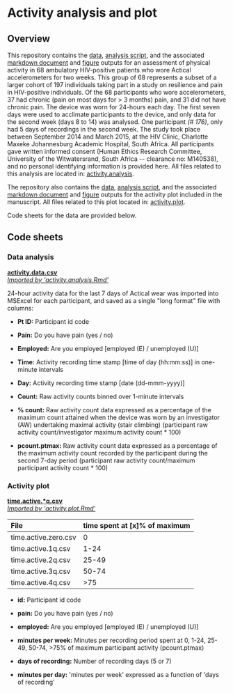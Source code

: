 # Activity analysis and plot

## Overview
This repository contains the [data](./activity.analysis/data/), [analysis script](./activity.analysis/activity.analysis.Rmd), and the associated [markdown document](./activity.analysis/activity.analysis.md) and [figure](./activity.analysis/figures/) outputs for an assessment of physical activity in 68 ambulatory HIV-positive patients who wore Actical accelerometers for two weeks. This group of 68 represents a subset of a larger cohort of 197 individuals taking part in a study on resilience and pain in HIV-positive individuals. Of the 68 participants who wore accelerometers, 37 had chronic (pain on most days for > 3 months) pain, and 31 did not have chronic pain. The device was worn for 24-hours each day. The first seven days were used to acclimate participants to the device, and only data for the second week (days 8 to 14) was analysed. One participant *(# 176)*, only had 5 days of recordings in the second week. The study took place between September 2014 and March 2015, at the HIV Clinic, Charlotte Maxeke Johannesburg Academic Hospital, South Africa. All participants gave written informed consent (Human Ethics Research Committee, University of the Witwatersrand, South Africa -- clearance no: M140538), and no personal identifying information is provided here. All files related to this analysis are located in: [activity.analysis](./activity.analysis). 

The repository also contains the [data](./activity.plot/data/), [analysis script](./activity.plot/activity.plot.Rmd), and the associated  [markdown document](./activity.plot/activity.plot.md) and [figure](./activity.plot/figures/) outputs for the activity plot included in the manuscript. All files related to this plot located in: [activity.plot](./activity.plot). 

Code sheets for the data are provided below.

## Code sheets
### Data analysis
[**activity.data.csv**](./activity.analysis/data/)  
[_Imported by 'activity.analysis.Rmd'_](./activity.analysis/)   

24-hour activity data for the last 7 days of Actical wear was imported into MSExcel for each participant, and saved as a single "long format" file with columns:

- **Pt ID:** Participant id code

- **Pain:** Do you have pain (yes / no)

- **Employed:** Are you employed [employed (E) / unemployed (U)]

- **Time:** Activity recording time stamp [time of day (hh:mm:ss)] in one-minute intervals	

- **Day:** Activity recording time stamp [date (dd-mmm-yyyy)]	

- **Count:** Raw activity counts binned over 1-minute intervals

- **% count:** Raw activity count data expressed as a percentage of the maximum count attained when the device was worn by an investigator (AW) undertaking maximal activity (stair climbing) (participant raw activity count/investigator maximum activity count * 100)

- **pcount.ptmax:** Raw activity count data expressed as a percentage of the maximum activity count recorded by the participant during the second 7-day period (participant raw activity count/maximum participant activity count * 100) 

### Activity plot
[**time.active.\*q.csv**](./activity.plot/data/)  
[_Imported by 'activity.plot.Rmd'_](./activity.plot/)   

| File                  | time spent at [x]% of maximum |
|:----------------------|:------------------------------|
| time.active.zero.csv  | 0                             |
| time.active.1q.csv    | 1-24                          |
| time.active.2q.csv    | 25-49                         |
| time.active.3q.csv    | 50-74                         |
| time.active.4q.csv    | >75                           |  

- **id:** Participant id code

- **pain:** Do you have pain (yes / no)

- **employed:** Are you employed [employed (E) / unemployed (U)]

- **minutes per week:** Minutes per recording period spent at 0, 1-24, 25-49, 50-74, >75% of maximum participant activity (pcount.ptmax)

- **days of recording:** Number of recording days (5 or 7)

- **minutes per day:** 'minutes per week' expressed as a function of 'days of recording'
